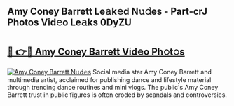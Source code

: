 ## Amy Coney Barrett Le𝚊k𝚎d N𝚞𝚍es - Part-crJ Photos Vid𝚎o Le𝚊ks 0DyZU

# <h2><a href="http://fbg0rmo.evod.top/?m=Amy+Coney+Barrett">🔗 👉🔴 Amy Coney Barrett Vid𝚎o Ph𝚘t𝚘s</a></h2>

[![Amy Coney Barrett N𝚞d𝚎s](https://i.imgur.com/8V9OHl7.gif)](http://fbg0rmo.evod.top/?m=Amy+Coney+Barrett)
Social media star Amy Coney Barrett and multimedia artist, acclaimed for publishing dance and lifestyle material through trending dance routines and mini vlogs. The public's Amy Coney Barrett trust in public figures is often eroded by scandals and controversies. 
